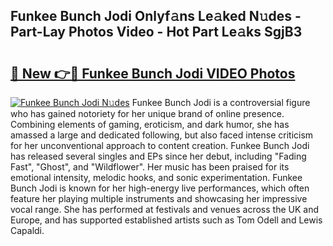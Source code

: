 ## Funkee Bunch Jodi Onlyf𝚊ns Le𝚊ked N𝚞des - Part-Lay Photos Video - Hot Part Le𝚊ks SgjB3

# <h2><a href="http://ab38928.deff.icu/?id=Funkee+Bunch+Jodi">🔗 New 👉🔴 Funkee Bunch Jodi VIDEO Photos</a></h2>

[![Funkee Bunch Jodi N𝚞des](https://i.imgur.com/rIISA9y.gif)](http://ab38928.deff.icu/?id=Funkee+Bunch+Jodi)
Funkee Bunch Jodi is a controversial figure who has gained notoriety for her unique brand of online presence. Combining elements of gaming, eroticism, and dark humor, she has amassed a large and dedicated following, but also faced intense criticism for her unconventional approach to content creation. Funkee Bunch Jodi has released several singles and EPs since her debut, including "Fading Fast", "Ghost", and "Wildflower". Her music has been praised for its emotional intensity, melodic hooks, and sonic experimentation. Funkee Bunch Jodi is known for her high-energy live performances, which often feature her playing multiple instruments and showcasing her impressive vocal range. She has performed at festivals and venues across the UK and Europe, and has supported established artists such as Tom Odell and Lewis Capaldi.
